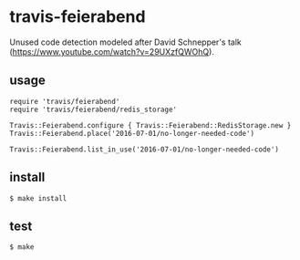 # travis-feierabend

Unused code detection modeled after David Schnepper's talk (https://www.youtube.com/watch?v=29UXzfQWOhQ).

## usage

    require 'travis/feierabend'
    require 'travis/feierabend/redis_storage'

    Travis::Feierabend.configure { Travis::Feierabend::RedisStorage.new }
    Travis::Feierabend.place('2016-07-01/no-longer-needed-code')

    Travis::Feierabend.list_in_use('2016-07-01/no-longer-needed-code')

## install

    $ make install

## test

    $ make
